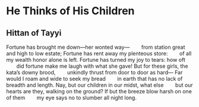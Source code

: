 # He Thinks of His Children
## Hittan of Tayyi
Fortune has brought me down—her wonted way—
       from station great and high to low estate;
Fortune has rent away my plenteous store:
       of all my wealth honor alone is left.
Fortune has turned my joy to tears: how oft
       did fortune make me laugh with what she gave!
But for these girls, the kata’s downy brood,
       unkindly thrust from door to door as hard—
Far would I roam and wide to seek my bread
       in earth that has no lack of breadth and length.
Nay, but our children in our midst, what else
       but our hearts are they, walking on the ground?
If but the breeze blow harsh on one of them
       my eye says no to slumber all night long.